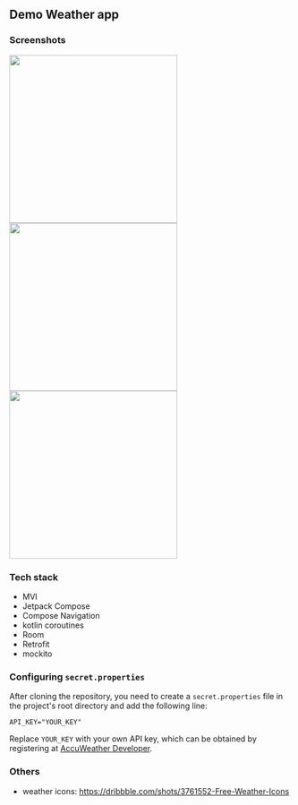 ## Demo Weather app

### Screenshots
<img src="https://github.com/user-attachments/assets/c3f8f868-7551-4cbc-85ac-b71149454d29" width="300"/>
<img src="https://github.com/user-attachments/assets/eb4cd1f5-7887-4e21-84cf-3423165fb5d4" width="300"/>
<img src="https://github.com/user-attachments/assets/fdfb2acd-1e9a-4139-bcd5-303d7bf70ece" width="300"/>


### Tech stack
- MVI
- Jetpack Compose
- Compose Navigation
- kotlin coroutines
- Room
- Retrofit
- mockito


### Configuring `secret.properties`

After cloning the repository, you need to create a `secret.properties` file in the project's root directory and add the following line:

`API_KEY="YOUR_KEY"`

Replace `YOUR_KEY` with your own API key, which can be obtained by registering at [AccuWeather Developer](https://developer.accuweather.com/).


### Others
- weather icons: https://dribbble.com/shots/3761552-Free-Weather-Icons
